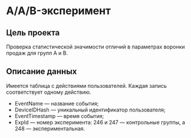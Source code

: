 
# A/A/B-эксперимент

## Цель проекта

Проверка статистической значимости отличий в параметрах воронки продаж для групп А и B.


## Описание данных

Имеется таблица с действиями пользователей. Каждая запись соответствует одному действию.
<ul>
<li>EventName — название события;</li>
<li>DeviceIDHash — уникальный идентификатор пользователя;</li>
<li>EventTimestamp — время события;</li>
<li>ExpId — номер эксперимента: 246 и 247 — контрольные группы, а 248 — экспериментальная.</li>
</ul>